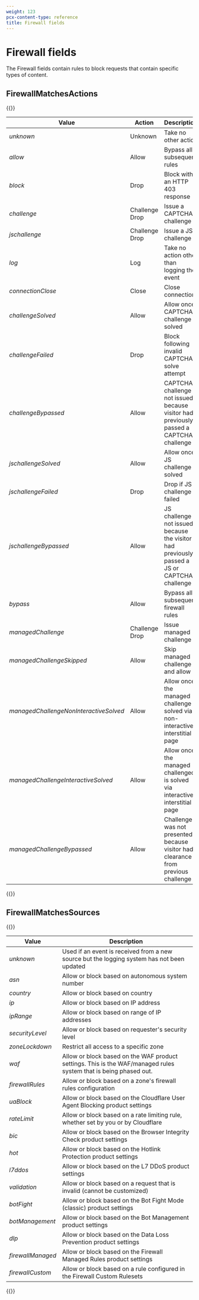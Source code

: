 ```yaml
---
weight: 123
pcx-content-type: reference
title: Firewall fields
---
```


# Firewall fields

The Firewall fields contain rules to block requests that contain specific types of content.

## FirewallMatchesActions

{{<table-wrap>}}

| Value                                         | Action         | Description                                                                                 |
| --------------------------------------------- | -------------- | ------------------------------------------------------------------------------------------- |
| <em>unknown</em>                              | Unknown        | Take no other action                                                                        |
| <em>allow</em>                                | Allow          | Bypass all subsequent rules                                                                 |
| <em>block</em>                                | Drop           | Block with an HTTP 403 response                                                             |
| <em>challenge</em>                            | Challenge Drop | Issue a CAPTCHA challenge                                                                   |
| <em>jschallenge</em>                          | Challenge Drop | Issue a JS challenge                                                                        |
| <em>log</em>                                  | Log            | Take no action other than logging the event                                                 |
| <em>connectionClose</em>                      | Close          | Close connection                                                                            |
| <em>challengeSolved</em>                      | Allow          | Allow once CAPTCHA challenge solved                                                         |
| <em>challengeFailed</em>                      | Drop           | Block following invalid CAPTCHA solve attempt                                               |
| <em>challengeBypassed</em>                    | Allow          | CAPTCHA challenge not issued because visitor had previously passed a CAPTCHA challenge      |
| <em>jschallengeSolved</em>                    | Allow          | Allow once JS challenge solved                                                              |
| <em>jschallengeFailed</em>                    | Drop           | Drop if JS challenge failed                                                                 |
| <em>jschallengeBypassed</em>                  | Allow          | JS challenge not issued because the visitor had previously passed a JS or CAPTCHA challenge |
| <em>bypass</em>                               | Allow          | Bypass all subsequent firewall rules                                                        |
| <em>managedChallenge</em>                     | Challenge Drop | Issue managed challenge                                                                     |
| <em>managedChallengeSkipped</em>              | Allow          | Skip managed challenge and allow                                                            |
| <em>managedChallengeNonInteractiveSolved</em> | Allow          | Allow once the managed challenge is solved via non-interactive interstitial page            |
| <em>managedChallengeInteractiveSolved</em>    | Allow          | Allow once the managed challenged is solved via interactive interstitial page               |
| <em>managedChallengeBypassed</em>             | Allow          | Challenge was not presented because visitor had clearance from previous challenge           |

{{</table-wrap>}}

## FirewallMatchesSources

{{<table-wrap>}}

| Value                    | Description                                                                                                      |
| ------------------------ | ---------------------------------------------------------------------------------------------------------------- |
| <em>unknown</em>         | Used if an event is received from a new source but the logging system has not been updated                       |
| <em>asn</em>             | Allow or block based on autonomous system number                                                                 |
| <em>country</em>         | Allow or block based on country                                                                                  |
| <em>ip</em>              | Allow or block based on IP address                                                                               |
| <em>ipRange</em>         | Allow or block based on range of IP addresses                                                                    |
| <em>securityLevel</em>   | Allow or block based on requester's security level                                                               |
| <em>zoneLockdown</em>    | Restrict all access to a specific zone                                                                           |
| <em>waf</em>             | Allow or block based on the WAF product settings. This is the WAF/managed rules system that is being phased out. |
| <em>firewallRules</em>   | Allow or block based on a zone's firewall rules configuration                                                    |
| <em>uaBlock</em>         | Allow or block based on the Cloudflare User Agent Blocking product settings                                      |
| <em>rateLimit</em>       | Allow or block based on a rate limiting rule, whether set by you or by Cloudflare                                |
| <em>bic</em>             | Allow or block based on the Browser Integrity Check product settings                                             |
| <em>hot</em>             | Allow or block based on the Hotlink Protection product settings                                                  |
| <em>l7ddos</em>          | Allow or block based on the L7 DDoS product settings                                                             |
| <em>validation</em>      | Allow or block based on a request that is invalid (cannot be customized)                                         |
| <em>botFight</em>        | Allow or block based on the Bot Fight Mode (classic) product settings                                            |
| <em>botManagement</em>   | Allow or block based on the Bot Management product settings                                                      |
| <em>dlp</em>             | Allow or block based on the Data Loss Prevention product settings                                                |
| <em>firewallManaged</em> | Allow or block based on the Firewall Managed Rules product settings                                              |
| <em>firewallCustom</em>  | Allow or block based on a rule configured in the Firewall Custom Rulesets                                        |

{{</table-wrap>}}
